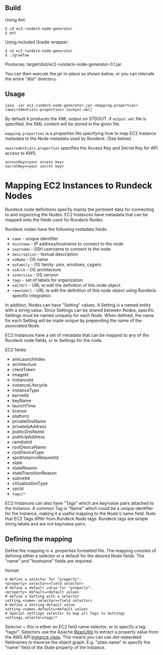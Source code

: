Build
------

Using Ant:

    $ cd ec2-rundeck-node-generator
    $ ant

Using included Gradle wrapper:

    $ cd ec2-rundeck-node-generator
    $ ./gradlew
    
Produces: target/dist/ec2-rundeck-node-generator-0.1.jar

You can then execute the jar in-place as shown below, or you can relocate the entire "dist" directory.

Usage
--------

    java -jar ec2-rundeck-node-generator.jar <mapping.properties> <awscredentials.properties> [output.xml]

By default it produces the XML output on STDOUT.  if `output.xml` file is specified, the
XML content will be stored in the given file.

`mapping.properties` is a properties file specifying how to map EC2 Instance metadata to the Node metadata used by Rundeck.  (See below).

`awscredentials.properties` specifies the Access Key and Secret Key for API access to AWS.

    accessKey=<your access key>
    secretKey=<your secret key>

Mapping EC2 Instances to Rundeck Nodes
=================

Rundeck node definitions specify mainly the pertinent data for connecting to and organizing the Nodes.  EC2 Instances have metadata that can be mapped onto the fields used for Rundeck Nodes.

Rundeck nodes have the following metadata fields:

* `name` - unique identifier
* `hostname` - IP address/hostname to connect to the node
* `username` - SSH username to connect to the node
* `description` - textual description
* `osName` - OS name
* `osFamily` - OS family: unix, windows, cygwin.
* `osArch` - OS architecture
* `osVersion` - OS version
* `tags` - set of labels for organization
* `editUrl` - URL to edit the definition of this node object
* `remoteUrl` - URL to edit the definition of this node object using Rundeck-specific integration

In addition, Nodes can have "Setting" values.  A Setting is a named entity with a string value.  Since Settings can be shared between Nodes, specific Settings must be named uniquely for each Node.  When defined, the name for each Setting will be made unique by prepending the name of the associated Node.

EC2 Instances have a set of metadata that can be mapped to any of the Rundeck node fields, or to Settings for the node.

EC2 fields:

* amiLaunchIndex
* architecture
* clientToken
* imageId
* instanceId
* instanceLifecycle
* instanceType
* kernelId
* keyName
* launchTime
* license
* platform
* privateDnsName
* privateIpAddress
* publicDnsName
* publicIpAddress
* ramdiskId
* rootDeviceName
* rootDeviceType
* spotInstanceRequestId
* state
* stateReason
* stateTransitionReason
* subnetId
* virtualizationType
* vpcId
* `tags/*`

EC2 Instances can also have "Tags" which are key/value pairs attached to the Instance.  A common Tag is "Name" which could be a unique identifier for the Instance, making it a useful mapping to the Node's name field.  Note that EC2 Tags differ from Rundeck Node tags: Rundeck tags are simple string labels and are not key/value pairs.

Defining the mapping
---------------

Define the mapping in a .properties formatted file.  The mapping consists of defining either a selector or a default for the desired Node fields.  The "name" and "hostname" fields are required.

format:

    # define a selector for "property":
    <property>.selector=<field selector>
    # define a default value for "property":
    <property>.default=<default value>
    # define a Setting with a selector
    setting.<name>.selector=<field selector>
    # define a Setting default value
    setting.<name>.default=<default value>
    # Special settings selector to map all Tags to Settings
    settings.selector=tags/*
    
Selector ~ this is either an EC2 field name selector, or to specify a tag: "tags/<name>".  Selectors use the Apache [BeanUtils](http://commons.apache.org/beanutils/) to extract a property value from the AWS API [Instance class](http://docs.amazonwebservices.com/AWSJavaSDK/latest/javadoc/com/amazonaws/services/ec2/model/Instance.html).  This means you can use dot-separated fieldnames to traverse the object graph.  E.g. "state.name" to specify the "name" field of the State property of the Instance.

